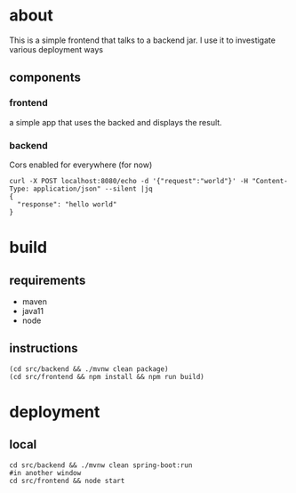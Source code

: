 # about
This is a simple frontend that talks to a backend jar.
I use it to investigate various deployment ways
## components
### frontend
a simple app that uses the backed and displays the result.
### backend
Cors enabled for everywhere (for now)
```
curl -X POST localhost:8080/echo -d '{"request":"world"}' -H "Content-Type: application/json" --silent |jq
{
  "response": "hello world"
}
```


# build
## requirements

- maven
- java11
- node

## instructions

```
(cd src/backend && ./mvnw clean package)
(cd src/frontend && npm install && npm run build)
```

# deployment

## local

```
cd src/backend && ./mvnw clean spring-boot:run
#in another window
cd src/frontend && node start
```
